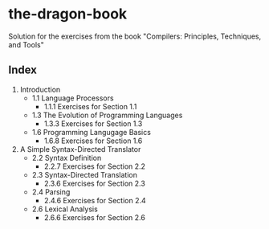 # the-dragon-book
Solution for the exercises from the book "Compilers: Principles, Techniques, and Tools"

## Index

1. Introduction
    - 1.1 Language Processors
        + 1.1.1 Exercises for Section 1.1
    - 1.3 The Evolution of Programming Languages
        + 1.3.3 Exercises for Section 1.3
    - 1.6 Programming Langugage Basics
        + 1.6.8 Exercises for Section 1.6
2. A Simple Syntax-Directed Translator
    - 2.2 Syntax Definition
        + 2.2.7 Exercises for Section 2.2
    - 2.3 Syntax-Directed Translation
        + 2.3.6 Exercises for Section 2.3
    - 2.4 Parsing
        + 2.4.6 Exercises for Section 2.4
    - 2.6 Lexical Analysis
        + 2.6.6 Exercises for Section 2.6
